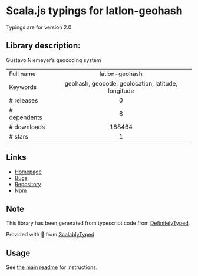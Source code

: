 
# Scala.js typings for latlon-geohash

Typings are for version 2.0

## Library description:
Gustavo Niemeyer’s geocoding system

|                    |                 |
| ------------------ | :-------------: |
| Full name          | latlon-geohash |
| Keywords           | geohash, geocode, geolocation, latitude, longitude |
| # releases         | 0 |
| # dependents       | 8 |
| # downloads        | 188464 |
| # stars            | 1 |

## Links
- [Homepage](http://www.movable-type.co.uk/scripts/geohash.html)
- [Bugs](https://github.com/chrisveness/latlon-geohash/issues)
- [Repository](https://github.com/chrisveness/latlon-geohash)
- [Npm](https://www.npmjs.com/package/latlon-geohash)
    


## Note
This library has been generated from typescript code from [DefinitelyTyped](https://definitelytyped.org).

Provided with :purple_heart: from [ScalablyTyped](https://github.com/oyvindberg/ScalablyTyped)

## Usage
See [the main readme](../../readme.md) for instructions.


